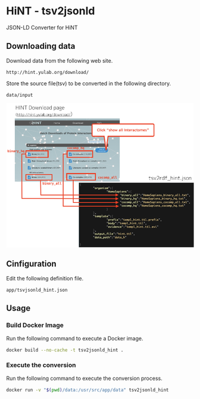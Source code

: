 # HiNT - tsv2jsonld

JSON-LD Converter for HiNT

## Downloading data

Download data from the following web site.

    http://hint.yulab.org/download/

Store the source file(tsv) to be converted in the following directory.

    data/input

![image](https://github.com/med2rdf/document/blob/master/hint_file_download.png)

## Cinfiguration

Edit the following definition file.

    app/tsvjsonld_hint.json

## Usage

### Build Docker Image

Run the following command to execute a Docker image.
```bash
docker build --no-cache -t tsv2jsonld_hint .
```

### Execute the conversion
Run the following command to execute the conversion process.
```bash
docker run -v "$(pwd)/data:/usr/src/app/data" tsv2jsonld_hint
```

